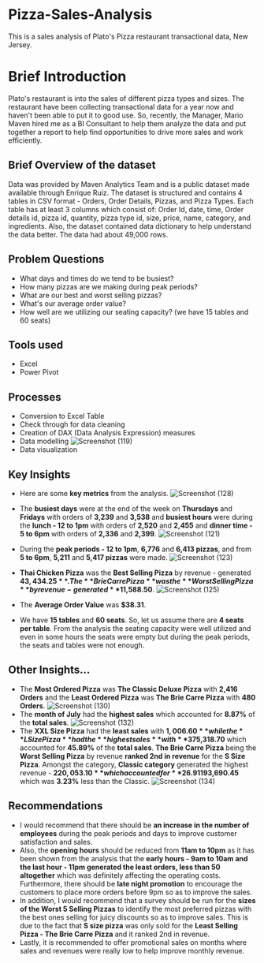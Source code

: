 # Pizza-Sales-Analysis
This is a sales analysis of Plato's Pizza restaurant transactional data, New Jersey.
# Brief Introduction
Plato's restaurant is into the sales of different pizza types and sizes. The restaurant have been collecting transactional data for a year now and haven't been able to put it to good use. So, recently, the Manager, Mario Maven hired me as a BI Consultant to help them analyze the data and put together a report to help find opportunities to drive more sales and work efficiently. 
## Brief Overview of the dataset
Data was provided by Maven Analytics Team and is a public dataset made available through Enrique Ruiz. The dataset is structured and contains 4 tables in CSV format - Orders, Order Details, Pizzas, and Pizza Types. Each table has at least 3 columns which consist of: Order Id, date, time, Order details id, pizza id, quantity, pizza type id, size, price, name, category, and ingredients. Also, the dataset contained data dictionary to help understand the data better. The data had about 49,000 rows.
## Problem Questions
* What days and times do we tend to be busiest?
* How many pizzas are we making during peak periods?
* What are our best and worst selling pizzas?
* What's our average order value?
* How well are we utilizing our seating capacity? (we have 15 tables and 60 seats)
## Tools used
* Excel
* Power Pivot
## Processes
* Conversion to Excel Table
* Check through for data cleaning
* Creation of DAX (Data Analysis Expression) measures
* Data modelling
![Screenshot (119)](https://github.com/SamadTechGuy/Pizza-Sales-Analysis-Report/assets/97789215/d4026580-f1f8-4717-a5c7-51c85eeb78a5)
* Data visualization 

## Key Insights
* Here are some **key metrics** from the analysis. 
![Screenshot (128)](https://github.com/SamadTechGuy/Pizza-Sales-Analysis-Report/assets/97789215/d8d6690c-be22-4553-ad88-57493679276d)

* The **busiest days** were at the end of the week on **Thursdays** and **Fridays** with orders of **3,239** and **3,538** and **busiest hours** were during the **lunch - 12 to 1pm** with orders of **2,520** and **2,455** and **dinner time - 5 to 6pm** with orders of **2,336** and **2,399**.
![Screenshot (121)](https://github.com/SamadTechGuy/Pizza-Sales-Analysis-Report/assets/97789215/52aaae9c-35a5-4b80-b186-b9893254b75a)

* During the **peak periods - 12 to 1pm**, **6,776** and **6,413 pizzas**, and from **5 to 6pm**, **5,211** and **5,417 pizzas** were made.
![Screenshot (123)](https://github.com/SamadTechGuy/Pizza-Sales-Analysis-Report/assets/97789215/9769693c-15b1-4f61-87a6-08f505765c9a)
* **Thai Chicken Pizza** was the **Best Selling Pizza** by revenue - generated **$43,434.25**. The **Brie Carre Pizza** was the **Worst Selling Pizza** by revenue - generated **$11,588.50**.
![Screenshot (125)](https://github.com/SamadTechGuy/Pizza-Sales-Analysis-Report/assets/97789215/855faa46-37f3-4bfe-92b2-dca817fe438b)
* The **Average Order Value** was **$38.31**.
* We have **15 tables** and **60 seats**. So, let us assume there are **4 seats per table**. From the analysis the seating capacity were well utilized and even in some hours the seats were empty but during the peak periods, the seats and tables were not enough.
## Other Insights...
* The **Most Ordered Pizza** was **The Classic Deluxe Pizza** with **2,416 Orders** and the **Least Ordered Pizza** was **The Brie Carre Pizza** with **480 Orders**.
![Screenshot (130)](https://github.com/SamadTechGuy/Pizza-Sales-Analysis-Report/assets/97789215/f8749e89-f56b-4593-92c1-7c846049d530)
*  The **month of July** had the **highest sales** which accounted for **8.87%** of the **total sales**.
![Screenshot (132)](https://github.com/SamadTechGuy/Pizza-Sales-Analysis-Report/assets/97789215/c190234b-3324-47db-9cc3-18e1cdf8b12f)
* The **XXL Size Pizza** had the **least sales** with **$1,006.60** while the **L Size Pizza** had the **highest sales** with **$375,318.70** which accounted for **45.89%** of the **total sales**. **The Brie Carre Pizza** being the **Worst Selling Pizza** by revenue **ranked 2nd in revenue** for the **S Size Pizza**. Amongst the category, **Classic category** generated the highest revenue - **$220,053.10** which accounted for **26.91%** of the total sales compared to **Veggie category** that had the least revenue - **$193,690.45** which was **3.23%** less than the Classic.
![Screenshot (134)](https://github.com/SamadTechGuy/Pizza-Sales-Analysis-Report/assets/97789215/d39ce994-6813-4000-aec4-133706b10562)
## Recommendations
*  I would recommend that there should be **an increase in the number of employees** during the peak periods and days to improve customer satisfaction and sales.
*  Also, the **opening hours** should be reduced from **11am to 10pm** as it has been shown from the analysis that the **early hours - 9am to 10am and the last hour - 11pm generated the least orders, less than 50 altogether** which was definitely affecting the operating costs. Furthermore, there should be **late night promotion** to encourage the customers to place more orders before 9pm so as to improve the sales.
*  In addition, I would recommend that a survey should be run for the **sizes of the Worst 5 Selling Pizzas** to identify the most preferred pizzas with the best ones selling for juicy discounts so as to improve sales. This is due to the fact that **S size pizza** was only sold for the **Least Selling Pizza - The Brie Carre Pizza** and it ranked 2nd in revenue.
*   Lastly, it is recommended to offer promotional sales on months where sales and revenues were really low to help improve monthly revenue.
 

















